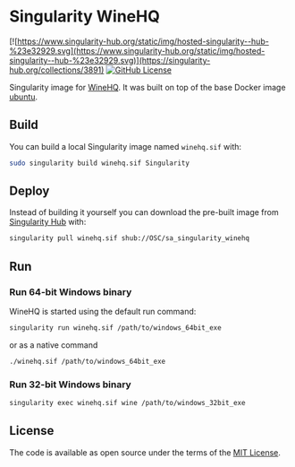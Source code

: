 # Singularity WineHQ

[![https://www.singularity-hub.org/static/img/hosted-singularity--hub-%23e32929.svg](https://www.singularity-hub.org/static/img/hosted-singularity--hub-%23e32929.svg)](https://singularity-hub.org/collections/3891)
[![GitHub License](https://img.shields.io/badge/license-MIT-green.svg)](https://opensource.org/licenses/MIT)

Singularity image for [WineHQ](https://www.winehq.org/). It was built on top of the base Docker image [ubuntu](https://hub.docker.com/_/ubuntu).

## Build

You can build a local Singularity image named `winehq.sif` with:

```sh
sudo singularity build winehq.sif Singularity
```

## Deploy

Instead of building it yourself you can download the pre-built image from [Singularity Hub](https://www.singularity-hub.org) with:

```sh
singularity pull winehq.sif shub://OSC/sa_singularity_winehq
```

## Run

### Run 64-bit Windows binary
WineHQ is started using the default run command:
```sh
singularity run winehq.sif /path/to/windows_64bit_exe
```
or as a native command
```sh
./winehq.sif /path/to/windows_64bit_exe
```

### Run 32-bit Windows binary
```sh
singularity exec winehq.sif wine /path/to/windows_32bit_exe
```

## License

The code is available as open source under the terms of the [MIT License](http://opensource.org/licenses/MIT).
